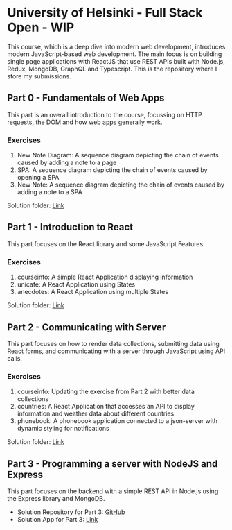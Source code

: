 # University of Helsinki - Full Stack Open - WIP

This course, which is a deep dive into modern web development, introduces modern JavaScript-based web development. The main focus is on building single page applications with ReactJS that use REST APIs built with Node.js, Redux, MongoDB, GraphQL and Typescript. This is the repository where I store my submissions.

## Part 0 - Fundamentals of Web Apps

This part is an overall introduction to the course, focussing on HTTP requests, the DOM and how web apps generally work.

### Exercises

1. New Note Diagram: A sequence diagram depicting the chain of events caused by adding a note to a page
2. SPA: A sequence diagram depicting the chain of events caused by opening a SPA
3. New Note: A sequence diagram depicting the chain of events caused by adding a note to a SPA

Solution folder: [Link](https://github.com/chocolateflight/fullstackopen/tree/main/part0)

## Part 1 - Introduction to React

This part focuses on the React library and some JavaScript Features.

### Exercises

1. courseinfo: A simple React Application displaying information
2. unicafe: A React Application using States
3. anecdotes: A React Application using multiple States

Solution folder: [Link](https://github.com/chocolateflight/fullstackopen/tree/main/part1)

## Part 2 - Communicating with Server

This part focuses on how to render data collections, submitting data using React forms, and communicating with a server through JavaScript using API calls.

### Exercises

1. courseinfo: Updating the exercise from Part 2 with better data collections
2. countries: A React Application that accesses an API to display information and weather data about different countries
3. phonebook: A phonebook application connected to a json-server with dynamic styling for notifications

Solution folder: [Link](https://github.com/chocolateflight/fullstackopen/tree/main/part2)

## Part 3 - Programming a server with NodeJS and Express

This part focuses on the backend with a simple REST API in Node.js using the Express library and MongoDB.

- Solution Repository for Part 3: [GitHub](https://github.com/chocolateflight/fullstackopen-part3)
- Solution App for Part 3: [Link](https://angry-hoodie-toad.cyclic.app/)
